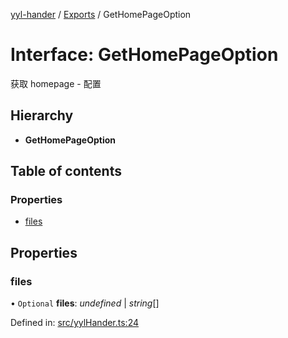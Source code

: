 [yyl-hander](../README.md) / [Exports](../modules.md) / GetHomePageOption

# Interface: GetHomePageOption

获取 homepage - 配置

## Hierarchy

* **GetHomePageOption**

## Table of contents

### Properties

- [files](gethomepageoption.md#files)

## Properties

### files

• `Optional` **files**: *undefined* \| *string*[]

Defined in: [src/yylHander.ts:24](https://github.com/jackness1208/yyl-hander/blob/6a5cdc9/src/yylHander.ts#L24)

